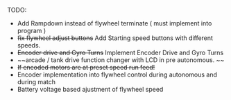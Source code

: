 TODO:
  - Add Rampdown instead of flywheel terminate ( must implement into program )
  - ~~fix flywheel adjust buttons~~ Add Starting speed buttons with different speeds.
  - ~~Encoder drive and Gyro Turns~~ Implement Encoder Drive and Gyro Turns
  - ~~arcade / tank drive function changer with LCD in pre autonomous. ~~
  - ~~If encoded motors are at preset speed run feed!~~
  - Encoder implementation into flywheel control during autonomous and during match
  - Battery voltage based ajustment of flywheel speed
